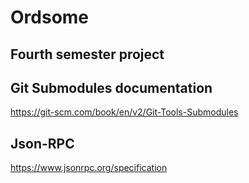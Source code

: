 # Ordsome
## Fourth semester project


## Git Submodules documentation
https://git-scm.com/book/en/v2/Git-Tools-Submodules


## Json-RPC
https://www.jsonrpc.org/specification

